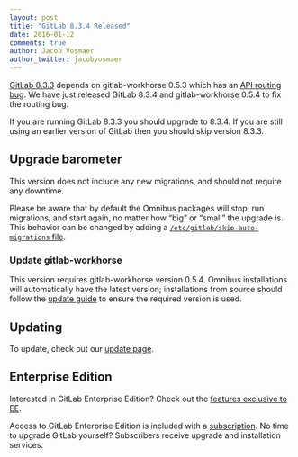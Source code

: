 ```yaml
---
layout: post
title: "GitLab 8.3.4 Released"
date: 2016-01-12
comments: true
author: Jacob Vosmaer
author_twitter: jacobvosmaer
---
```


[GitLab 8.3.3](/2016/01/11/gitlab-8-dot-3-dot-3-released/) depends on
gitlab-workhorse 0.5.3 which has an [API routing
bug](https://gitlab.com/gitlab-org/gitlab-workhorse/issues/14). We have
just released GitLab 8.3.4 and gitlab-workhorse 0.5.4 to fix the routing
bug.

<!-- more -->

If you are running GitLab 8.3.3 you should upgrade to 8.3.4. If you are
still using an earlier version of GitLab then you should skip version
8.3.3.

## Upgrade barometer

This version does not include any new migrations, and should not require
any downtime.

Please be aware that by default the Omnibus packages will stop, run
migrations, and start again, no matter how “big” or “small” the upgrade
is. This behavior can be changed by adding a
[`/etc/gitlab/skip-auto-migrations`
file](http://doc.gitlab.com/omnibus/update/README.html).

### Update gitlab-workhorse

This version requires gitlab-workhorse version 0.5.4. Omnibus
installations will automatically have the latest version; installations
from source should follow the [update
guide](https://gitlab.com/gitlab-org/gitlab-ce/blob/8-3-stable/doc/update/8.2-to-8.3.md#5-update-gitlab-workhorse)
to ensure the required version is used.

## Updating

To update, check out our [update page](https://about.gitlab.com/update).

## Enterprise Edition

Interested in GitLab Enterprise Edition? Check out the [features
exclusive to EE](http://about.gitlab.com/features/#enterprise).

Access to GitLab Enterprise Edition is included with a
[subscription](http://www.gitlab.com/subscription/). No time to upgrade
GitLab yourself? Subscribers receive upgrade and installation services.
